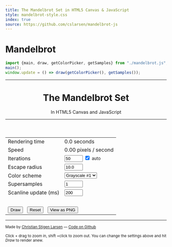 ```yaml
---
title: The Mandelbrot Set in HTML5 Canvas & JavaScript
style: mandelbrot-style.css
index: true
source: https://github.com/cslarsen/mandelbrot-js
---
```


# Mandelbrot

```js
import {main, draw, getColorPicker, getSamples} from "./mandelbrot.js";
main();
window.update = () => draw(getColorPicker(), getSamples());
```

<div id="description">
  <header>
    <div style="text-align: center;">
      <hr />
      <h1>The Mandelbrot Set</h1>
      <p class="headerText">In HTML5 Canvas and JavaScript</p>
      <hr />
    </div>
  </header>
  <form id="settingsForm" action="javascript:update();">
    <table>
    <tr>
      <td>Rendering time</td>
      <td>
        <span id='renderTime'>0.0</span> seconds</td>
    </tr>
    <tr>
      <td>Speed</td>
      <td>
        <span id='renderSpeed'>0.00</span> pixels /
        <span id='renderSpeedUnit'>second</span>
      </td>
    </tr>
    <tr>
      <td>Iterations</td>
      <td>
        <input class="textInput" size="4" type="text" id="steps" value="50" />
        <input type="checkbox" id="autoIterations" checked="checked"/>
        <small>auto</small></td>
    </tr>
    <tr>
      <td>Escape radius</td>
      <td> <input class="textInput" size="4" type="text"
        id="escapeRadius" value="10.0" /> </td>
    </tr>
    <tr>
      <td>Color scheme</td>
      <td>
        <select id="colorScheme">
          <option value="pickColorGrayscale">Grayscale #1</option>
          <option value="pickColorHSV1">HSV #1</option>
          <option value="pickColorHSV2">HSV #2 Red</option>
          <option value="pickColorHSV3">HSV #2 Blue</option>
          <option value="pickColorGrayscale2">Grayscale #2</option>
        </select>
      </td>
    </tr>
    <tr>
      <td>Supersamples</td>
      <td><input class="textInput" size="4" type="text" id="superSamples" value="1" /></td>
    </tr>
    <tr>
      <td>Scanline update (ms)</td>
      <td><input class="textInput" size="4" type="text"
            id="updateTimeout" value="200" /></td>
    </tr>
    <tr>
      <td colspan="2">&nbsp;</td>
    </tr>
    <tr>
      <td colspan="2"><input type="submit" id="submitButton" value="Draw" />
      &nbsp;
      <input type="reset" id="resetButton" value="Reset" />
      &nbsp;
      <input type="button" id="viewPNG" value="View as PNG" />
      </td>
    </tr>
    </table>
  </form>
  <hr/>
  <div id="bottom">
    <small>
      Made by <a href="https://csl.name">Christian Stigen Larsen</a> &mdash;
      <a href="https://github.com/cslarsen/mandelbrot-js">Code on Github</a>
      <br/> &nbsp; <br/>
      Click + drag to zoom in, shift +click to zoom out.
      You can change the settings above and hit <i>Draw</i> to render
      anew.
    </small>
  </div>
</div>
<div id="canvasContainer">
  <canvas id="canvasMandelbrot" width="0" height="0"> </canvas>
  <canvas id="canvasControls" width="0" height="0"> </canvas>
</div>
<div id="infoBox">
  <span id="infoText"></span>
</div>
